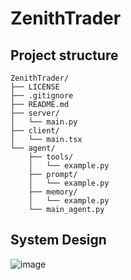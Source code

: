 # ZenithTrader

## Project structure 

```
ZenithTrader/
├── LICENSE
├── .gitignore
├── README.md
├── server/
│   └── main.py
├── client/
│   └── main.tsx
└── agent/
    ├── tools/
    │   └── example.py
    ├── prompt/
    │   └── example.py
    ├── memory/
    │   └── example.py
    └── main_agent.py
```


## System Design

![image](docs/system_design.png)
